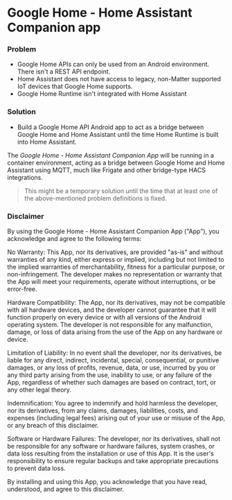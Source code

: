 # Google Home - Home Assistant Companion app 

### Problem
- Google Home APIs can only be used from an Android environment. There isn't a REST API endpoint.
- Home Assistant does not have access to legacy, non-Matter supported IoT devices that Google Home supports.
- Google Home Runtime isn't integrated with Home Assistant

### Solution

- Build a Google Home API Android app to act as a bridge between Google Home and Home Assistant until the time Home Runtime is built into Home Assistant.

The *Google Home - Home Assistant Companion App*  will be running in a container environment, acting as a bridge between Google Home and Home Assistant using MQTT, much like Frigate and other bridge-type HACS integrations.

> This might be a temporary solution until the time that at least one of the above-mentioned problem definitions is fixed.

### Disclaimer

By using the Google Home - Home Assistant Companion App ("App"), you acknowledge and agree to the following terms:

No Warranty: This App, nor its derivatives, are provided "as-is" and without warranties of any kind, either express or implied, including but not limited to the implied warranties of merchantability, fitness for a particular purpose, or non-infringement. The developer makes no representation or warranty that the App will meet your requirements, operate without interruptions, or be error-free.

Hardware Compatibility: The App, nor its derivatives, may not be compatible with all hardware devices, and the developer cannot guarantee that it will function properly on every device or with all versions of the Android operating system. The developer is not responsible for any malfunction, damage, or loss of data arising from the use of the App on any hardware or device.

Limitation of Liability: In no event shall the developer, nor its derivatives, be liable for any direct, indirect, incidental, special, consequential, or punitive damages, or any loss of profits, revenue, data, or use, incurred by you or any third party arising from the use, inability to use, or any failure of the App, regardless of whether such damages are based on contract, tort, or any other legal theory.

Indemnification: You agree to indemnify and hold harmless the developer, nor its derivatives, from any claims, damages, liabilities, costs, and expenses (including legal fees) arising out of your use or misuse of the App, or any breach of this disclaimer.

Software or Hardware Failures: The developer, nor its derivatives, shall not be responsible for any software or hardware failures, system crashes, or data loss resulting from the installation or use of this App. It is the user's responsibility to ensure regular backups and take appropriate precautions to prevent data loss.

By installing and using this App, you acknowledge that you have read, understood, and agree to this disclaimer.


